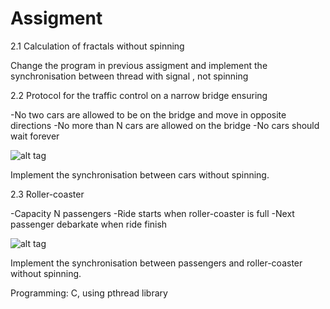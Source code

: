 # Assigment

2.1 Calculation of fractals without spinning

Change the program in previous assigment and implement the synchronisation between thread with signal , not spinning

2.2 Protocol for the traffic control on a narrow bridge ensuring 

-No two cars are allowed to be on the bridge and move in opposite directions
-No more than N cars are allowed on the bridge
-No cars should wait forever

![alt tag](http://i.imgur.com/hlbnosF.png)

Implement the synchronisation between cars without spinning.

2.3 Roller-coaster

-Capacity N passengers
-Ride starts when roller-coaster is full
-Next passenger debarkate when ride finish

![alt tag](http://i.imgur.com/y0I97dP.png)

Implement the synchronisation between passengers and roller-coaster without spinning.

Programming: C, using pthread library
